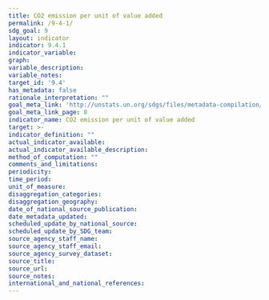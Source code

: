```yaml
---
title: CO2 emission per unit of value added
permalink: /9-4-1/
sdg_goal: 9
layout: indicator
indicator: 9.4.1
indicator_variable: 
graph: 
variable_description: 
variable_notes: 
target_id: '9.4'
has_metadata: false
rationale_interpretation: ""
goal_meta_link: 'http://unstats.un.org/sdgs/files/metadata-compilation/Metadata-Goal-9.pdf'
goal_meta_link_page: 8
indicator_name: CO2 emission per unit of value added
target: >-
indicator_definition: ""
actual_indicator_available: 
actual_indicator_available_description: 
method_of_computation: ""
comments_and_limitations: 
periodicity: 
time_period: 
unit_of_measure: 
disaggregation_categories: 
disaggregation_geography: 
date_of_national_source_publication: 
date_metadata_updated: 
scheduled_update_by_national_source: 
scheduled_update_by_SDG_team: 
source_agency_staff_name: 
source_agency_staff_email: 
source_agency_survey_dataset: 
source_title: 
source_url: 
source_notes: 
international_and_national_references: 
---
```


